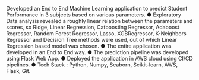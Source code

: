 Developed an End to End Machine Learning application to
predict Student Performance in 3 subjects based on various
parameters.
● Exploratory Data analysis revealed a roughly linear relation
between the parameters and scores, so Ridge, Linear
Regression, Catboosting Regressor, Adaboost Regressor,
Random Forest Regressor, Lasso, XGBRegressor,
K-Neighbors Regressor and Decision Tree methods were
used, out of which Linear Regression based model was chosen.
● The entire application was developed in an End to End way.
● The prediction pipeline was developed using Flask Web App.
● Deployed the application in AWS cloud using CI/CD pipelines.
● Tech Stack : Python, Numpy, Seaborn, Scikit-learn, AWS, Flask,
Git.